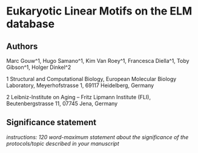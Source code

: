 # Eukaryotic Linear Motifs on the ELM database

## Authors

Marc Gouw^1, Hugo Samano^1, Kim Van Roey^1, Francesca Diella^1, Toby Gibson^1, Holger Dinkel^2

1 Structural and Computational Biology, European Molecular Biology Laboratory, Meyerhofstrasse 1, 69117 Heidelberg, Germany

2 Leibniz-Institute on Aging – Fritz Lipmann Institute (FLI), Beutenbergstrasse 11, 07745 Jena, Germany

## Significance statement

*instructions: 120 word-maximum statement about the significance of the
protocols/topic described in your manuscript*
